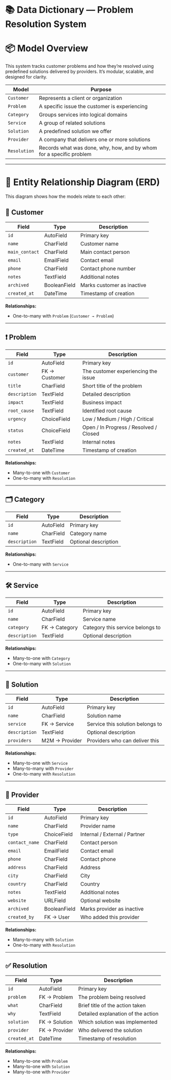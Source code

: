 # 📚 Data Dictionary — Problem Resolution System


# 📦 Model Overview

This system tracks customer problems and how they’re resolved using predefined solutions delivered by providers. It’s modular, scalable, and designed for clarity.

| Model        | Purpose                                                                 |
|--------------|-------------------------------------------------------------------------|
| `Customer`   | Represents a client or organization                                     |
| `Problem`    | A specific issue the customer is experiencing                           |
| `Category`   | Groups services into logical domains                                    |
| `Service`    | A group of related solutions                                            |
| `Solution`   | A predefined solution we offer                                          |
| `Provider`   | A company that delivers one or more solutions                           |
| `Resolution` | Records what was done, why, how, and by whom for a specific problem     |

---

# 🧬 Entity Relationship Diagram (ERD)

This diagram shows how the models relate to each other:


## 🧍 Customer

| Field           | Type         | Description                          |
|----------------|--------------|--------------------------------------|
| `id`            | AutoField    | Primary key                          |
| `name`          | CharField    | Customer name                        |
| `main_contact`  | CharField    | Main contact person                  |
| `email`         | EmailField   | Contact email                        |
| `phone`         | CharField    | Contact phone number                 |
| `notes`         | TextField    | Additional notes                     |
| `archived`      | BooleanField | Marks customer as inactive           |
| `created_at`    | DateTime     | Timestamp of creation                |

**Relationships:**  
- One-to-many with `Problem` (`Customer → Problem`)

---

## ❗ Problem

| Field         | Type         | Description                          |
|---------------|--------------|--------------------------------------|
| `id`          | AutoField    | Primary key                          |
| `customer`    | FK → Customer| The customer experiencing the issue  |
| `title`       | CharField    | Short title of the problem           |
| `description` | TextField    | Detailed description                 |
| `impact`      | TextField    | Business impact                      |
| `root_cause`  | TextField    | Identified root cause                |
| `urgency`     | ChoiceField  | Low / Medium / High / Critical       |
| `status`      | ChoiceField  | Open / In Progress / Resolved / Closed |
| `notes`       | TextField    | Internal notes                       |
| `created_at`  | DateTime     | Timestamp of creation                |

**Relationships:**  
- Many-to-one with `Customer`  
- One-to-many with `Resolution`

---

## 🗂️ Category

| Field         | Type         | Description                          |
|---------------|--------------|--------------------------------------|
| `id`          | AutoField    | Primary key                          |
| `name`        | CharField    | Category name                        |
| `description` | TextField    | Optional description                 |

**Relationships:**  
- One-to-many with `Service`

---

## 🛠️ Service

| Field         | Type         | Description                          |
|---------------|--------------|--------------------------------------|
| `id`          | AutoField    | Primary key                          |
| `name`        | CharField    | Service name                         |
| `category`    | FK → Category| Category this service belongs to     |
| `description` | TextField    | Optional description                 |

**Relationships:**  
- Many-to-one with `Category`  
- One-to-many with `Solution`



---

## 🧪 Solution

| Field         | Type         | Description                          |
|---------------|--------------|--------------------------------------|
| `id`          | AutoField    | Primary key                          |
| `name`        | CharField    | Solution name                        |
| `service`     | FK → Service | Service this solution belongs to     |
| `description` | TextField    | Optional description                 |
| `providers`   | M2M → Provider| Providers who can deliver this       |

**Relationships:**  
- Many-to-one with `Service`  
- Many-to-many with `Provider`  
- One-to-many with `Resolution`

---

## 🤝 Provider

| Field         | Type         | Description                          |
|---------------|--------------|--------------------------------------|
| `id`          | AutoField    | Primary key                          |
| `name`        | CharField    | Provider name                        |
| `type`        | ChoiceField  | Internal / External / Partner        |
| `contact_name`| CharField    | Contact person                       |
| `email`       | EmailField   | Contact email                        |
| `phone`       | CharField    | Contact phone                        |
| `address`     | CharField    | Address                              |
| `city`        | CharField    | City                                 |
| `country`     | CharField    | Country                              |
| `notes`       | TextField    | Additional notes                     |
| `website`     | URLField     | Optional website                     |
| `archived`    | BooleanField | Marks provider as inactive           |
| `created_by`  | FK → User    | Who added this provider              |

**Relationships:**  
- Many-to-many with `Solution`  
- One-to-many with `Resolution`

---

## ✅ Resolution

| Field         | Type         | Description                          |
|---------------|--------------|--------------------------------------|
| `id`          | AutoField    | Primary key                          |
| `problem`     | FK → Problem | The problem being resolved           |
| `what`        | CharField    | Brief title of the action taken      |
| `why`         | TextField    | Detailed explanation of the action   |
| `solution`    | FK → Solution| Which solution was implemented       |
| `provider`    | FK → Provider| Who delivered the solution           |
| `created_at`  | DateTime     | Timestamp of resolution              |

**Relationships:**  
- Many-to-one with `Problem`  
- Many-to-one with `Solution`  
- Many-to-one with `Provider`